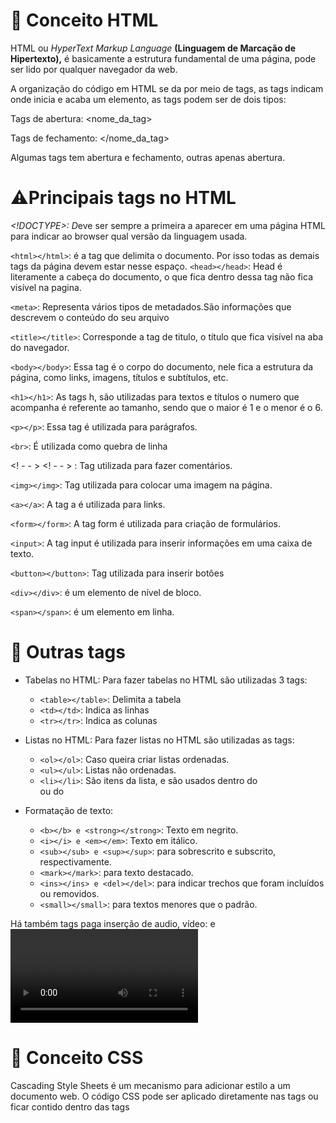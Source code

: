 # 📕 **Conceito HTML**

HTML ou *HyperText Markup Language* **(Linguagem de Marcação de Hipertexto),** é basicamente a estrutura fundamental de uma página, pode ser lido por qualquer navegador da web.

A organização do código em HTML se da por meio de tags, as tags indicam onde inicia e acaba um elemento, as tags podem ser de dois tipos:

Tags de abertura: <nome_da_tag>

Tags de fechamento: </nome_da_tag>

Algumas tags tem abertura e fechamento, outras apenas abertura. 

# ⚠️Principais tags no HTML

*<!DOCTYPE>: D*eve ser sempre a primeira a aparecer em uma página HTML para indicar ao browser qual versão da linguagem usada.

`<html></html>`: é a tag que delimita o documento. Por isso todas as demais tags da página devem estar nesse espaço.
`<head></head>`: Head é literamente a cabeça do documento, o que fica dentro dessa tag não fica visível na pagina.

`<meta>`: Representa vários tipos de metadados.São informações que descrevem o conteúdo do seu arquivo

`<title></title>`: Corresponde a tag de titulo, o título que fica visível na aba do navegador.

`<body></body>`: Essa tag é o corpo do documento, nele fica a estrutura da página, como links, imagens, títulos e subtítulos, etc.

`<h1></h1>`: As tags h, são utilizadas para textos e títulos o numero que acompanha é referente ao tamanho, sendo que o maior é 1 e o menor é o 6.

`<p></p>`: Essa tag é utilizada para parágrafos.

`<br>`: É utilizada como quebra de linha

<! - - > <! - - > : Tag utilizada para fazer comentários.

`<img></img>`: Tag utilizada para colocar uma imagem na página.

`<a></a>`: A tag a é  utilizada para links.

`<form></form>`: A tag form é utilizada para criação de formulários.

`<input>`:  A tag input é utilizada para inserir informações em uma caixa de texto.

`<button></button>`: Tag utilizada para inserir botões

`<div></div>`: é um elemento de nível de bloco.

`<span></span>`: é um elemento em linha.

# :monocle_face: Outras tags

- Tabelas no HTML: Para fazer tabelas no HTML são utilizadas 3 tags:
    - `<table></table>`: Delimita a tabela
    - `<td></td>`: Indica as linhas
    - `<tr></tr>`: Indica as colunas
    
    
- Listas no HTML: Para fazer listas no HTML são utilizadas as tags:
    - `<ol></ol>`: Caso queira criar listas ordenadas.
    - `<ul></ul>`: Listas não ordenadas.
    - `<li></li>`: São itens da lista, e são usados dentro do <ol></ol> ou do <ul></ul>
- Formatação de texto:
    - `<b></b> e <strong></strong>`: Texto em negrito.
    - `<i></i> e <em></em>`: Texto em itálico.
    - `<sub></sub> e <sup></sup>`: para sobrescrito e subscrito, respectivamente.
    - `<mark></mark>`: para texto destacado.
    - `<ins></ins> e <del></del>`: para indicar trechos que foram incluídos ou removidos.
    - `<small></small>`:  para textos menores que o padrão.

Há também tags paga inserção de audio, vídeo: <audio></audio> e <video></video>

# 📘 **Conceito CSS**

Cascading Style Sheets é um mecanismo para adicionar estilo a um documento web. O código CSS pode ser aplicado diretamente nas tags ou ficar contido dentro das tags <style>

# 🖊️ Sintaxe

```html
p{
		color: blue;  //propriedade: valor;
		text-align: center;
}
```

Nesse exemplo p é o seletor, ele aponta para o elemento HTML se deseja estilizar.

Entre chaves '{ }' está o bloco de declaração que contém uma ou mais declarações nome da propriedade e valor, separadas por ponto e vírgula. 

Seletores de: ID, CLASS, * e agrupamento.

- ID : Se refere a um elemento. É exclusivo, não podendo haver mais de um id com o mesmo nome. Para utilizar um ID usa-se #

No CSS:

```css
 #fundo{
		/*bloco de declarações*/
}       
```

No HTML:

```html
<p id="fundo">Paragrafo estilizado.</p>
```

              

- Class: As classes identificam um grupo de elementos. Através delas, pode-se atribuir a estilização de vários elementos de uma vez só. Para utilizar uma classe usa-se .

No CSS:

```css
.fundo{
	/*bloco de declarações*/
}
```

No HTML:

```html
<p class="fundo">Paragrafo estilizado.</p>
```

- * : Seletor universal, afeta todos os elementos HTML da página, é utilizado quando todos os elementos terão o mesmo estilo. Para utilizar esse seletor usa-se *

No CSS:

```css
*{
	/*bloco de declarações*/
}
```

- Agrupamento: Quando alguns elementos tem a mesma estilização. Para utilizar usa-se o nome de cada seletor separado por virgula.

No CSS:

```css
h1, p, span{
	/*bloco de declarações*/
} 
```

Existem três maneiras de inserir uma folha de estilo:

- CSS Externo: uma folha de estilo externa, você pode alterar a aparência de um site inteiro alterando apenas um arquivo.

arquivo.css

```css
body {
  background-color: lightblue;
}

h1 {
  color: blue;
  margin-left: 20px;
}
```

Chamando no HTML:

```html
<head>
        <meta charset="UTF-8">
        <meta name="viewport" content="width=device-width, initial-scale=1.0">
        <meta http-equiv="X-UA-Compatible" content="ie=edge">
        <link rel="stylesheet" href="arquivo.css">      
        <title>Nome</title>
 </head>
```

- CSS Interno: pode ser usada se uma única página HTML tiver um estilo exclusivo.

Dentro do HTML:

```html
<!DOCTYPE html>
<html>
<head>
<style>
body {
  background-color: linen;
}

h1 {
  color: maroon;
  margin-left: 40px;
}
</style>
</head>
<body>

<h1>Título</h1>
<p>Paragrafo</p>

</body>
</html>
```

- CSS Inline: pode ser usado para aplicar um estilo único a um único elemento.

No documento HTML, na linha do seletor

```html
<!DOCTYPE html>
<html>
<body>

<h1 style="color:blue;text-align:center;">Título</h1>
<p style="color:red;">Paragrafo</p>

</body>
</html>
```

# ➡️Declarações

- Background: utilizado para por fundo(cor, imagem)
- Border: utilizado para colocar borda
- Margin: utilizado para colocar margem
- Padding: Utilizado para fazer preenchimento
- Height and Width: altura e largura
- Text: Para personalização de textos
- Font: utilizado para fontes
- Display: Especifica o tipo de caixa de renderização usada por um elemento

# :mag: Links 
[https://www.devchallenge.com.br/challenges/5f14f8d5130a5d78f89d9640/details](https://www.devchallenge.com.br/challenges/5f14f8d5130a5d78f89d9640/details)

[https://www.w3schools.com/html/default.asp](https://www.w3schools.com/html/default.asp)

[https://www.w3schools.com/css/default.asp](https://www.w3schools.com/css/default.asp)

# 🖥️ Mostre seu progresso

Preencha o formulario a seguir e nos mostre que concluiu as tarefas semanais [https://forms.gle/Y5RjGbbhdH1w13Kz8](https://forms.gle/Y5RjGbbhdH1w13Kz8)
